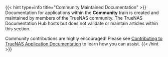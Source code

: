 &NewLine;

{{< hint type=info title="Community Maintained Documentation" >}}
Documentation for applications within the **Community** train is created and maintained by members of the TrueNAS community.
The TrueNAS Documentation Hub hosts but does not validate or maintain articles within this section.

Community contributions are highly encouraged!
Please see [Contributing to TrueNAS Application Documentation](https://www.truenas.com/docs/contributing/applications/#contributing-to-truenas-application-documentation) to learn how you can assist.
{{< /hint >}}
